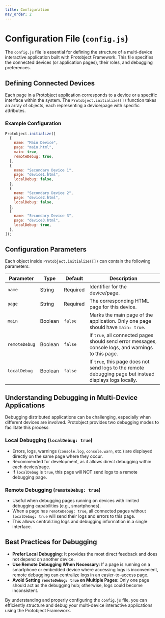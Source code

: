 ```yaml
---
title: Configuration
nav_order: 2
---
```


# Configuration File (`config.js`)

The `config.js` file is essential for defining the structure of a multi-device interactive application built with Protobject Framework. This file specifies the connected devices (or application pages), their roles, and debugging preferences.

## Defining Connected Devices

Each page in a Protobject application corresponds to a device or a specific interface within the system. The `Protobject.initialize([])` function takes an array of objects, each representing a device/page with specific attributes.

### Example Configuration

```javascript
Protobject.initialize([
  {
    name: "Main Device",
    page: "main.html",
    main: true,
    remoteDebug: true,
  },
  {
    name: "Secondary Device 1",
    page: "device1.html",
    localDebug: false,
  },
  {
    name: "Secondary Device 2",
    page: "device2.html",
    localDebug: false,
  },
  {
    name: "Secondary Device 3",
    page: "device3.html",
    localDebug: true,
  },
]);
```

## Configuration Parameters

Each object inside `Protobject.initialize([])` can contain the following parameters:

| Parameter   | Type    | Default | Description |
|------------|--------|---------|-------------|
| `name`     | String | Required | Identifier for the device/page. |
| `page`     | String | Required | The corresponding HTML page for this device. |
| `main`     | Boolean | `false` | Marks the main page of the application. Only one page should have `main: true`. |
| `remoteDebug` | Boolean | `false` | If `true`, all connected pages should send error messages, console logs, and warnings to this page. |
| `localDebug` | Boolean | `false` | If `true`, this page does not send logs to the remote debugging page but instead displays logs locally. |

## Understanding Debugging in Multi-Device Applications

Debugging distributed applications can be challenging, especially when different devices are involved. Protobject provides two debugging modes to facilitate this process:

### **Local Debugging (`localDebug: true`)**

- Errors, logs, warnings (`console.log`, `console.warn`, etc.) are displayed directly on the same page where they occur.
- Recommended for development, as it allows direct debugging within each device/page.
- If `localDebug` is `true`, this page will NOT send logs to a remote debugging page.

### **Remote Debugging (`remoteDebug: true`)**

- Useful when debugging pages running on devices with limited debugging capabilities (e.g., smartphones).
- When a page has `remoteDebug: true`, all connected pages without `localDebug: true` will send their logs and errors to this page.
- This allows centralizing logs and debugging information in a single interface.

## Best Practices for Debugging

- **Prefer Local Debugging**: It provides the most direct feedback and does not depend on another device.
- **Use Remote Debugging When Necessary**: If a page is running on a smartphone or embedded device where accessing logs is inconvenient, remote debugging can centralize logs in an easier-to-access page.
- **Avoid Setting `remoteDebug: true` on Multiple Pages**: Only one page should act as the debugging hub; otherwise, logs could become inconsistent.

By understanding and properly configuring the `config.js` file, you can efficiently structure and debug your multi-device interactive applications using the Protobject Framework.

